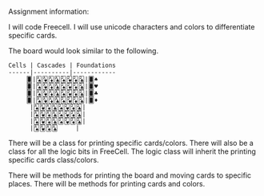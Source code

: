 Assignment information:

I will code Freecell. I will use unicode characters and colors to differentiate specific cards.

The board would look similar to the following.
```
Cells | Cascades | Foundations
------|----------|------------
     🂠|🂡🂱🃁🃑🂢🂲🃂🃒|🂠♠     
     🂠|🂡🂱🃁🃑🂢🂲🃂🃒|🂠♥
     🂠|🂡🂱🃁🃑🂢🂲🃂🃒|🂠♣
     🂠|🂡🂱🃁🃑🂢🂲🃂🃒|🂠♦
      |🂡🂱🃁🃑🂢🂲🃂🃒|
      |🂡🂱🃁🃑🂢🂲🃂🃒|
      |🂡🂱🃁🃑🂢🂲🃂🃒|
      |🂡🂱🃁🃑     |
```
There will be a class for printing specific cards/colors. There will also be a class for all the logic bits in FreeCell.
The logic class will inherit the printing specific cards class/colors.

There will be methods for printing the board and moving cards to specific places. There will be methods for printing cards and colors.  
